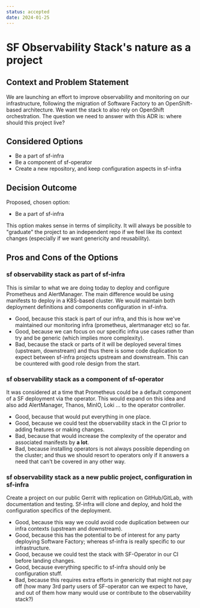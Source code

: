 ```yaml
---
status: accepted
date: 2024-01-25
---
```


# SF Observability Stack's nature as a project

## Context and Problem Statement

We are launching an effort to improve observability and monitoring on our infrastructure, following the migration of Software Factory
to an OpenShift-based architecture. We want the stack to also rely on OpenShift orchestration. The question we need to answer with this
ADR is: where should this project live?

## Considered Options

* Be a part of sf-infra
* Be a component of sf-operator
* Create a new repository, and keep configuration aspects in sf-infra

## Decision Outcome

Proposed, chosen option:

* Be a part of sf-infra

This option makes sense in terms of simplicity. It will always be possible to "graduate" the project to an independent repo if we feel like its context changes (especially if we want genericity and reusability).

## Pros and Cons of the Options

### sf observability stack as part of sf-infra

This is similar to what we are doing today to deploy and configure Prometheus and AlertManager. The main difference would be using manifests to deploy in a K8S-based cluster. We would maintain both
deployment definitions and components configuration in sf-infra.

* Good, because this stack is part of our infra, and this is how we've maintained our monitoring infra (prometheus, alertmanager etc) so far.
* Good, because we can focus on our specific infra use cases rather than try and be generic (which implies more complexity).
* Bad, because the stack or parts of it will be deployed several times (upstream, downstream) and thus there is some code duplication to expect between sf-infra projects upstream and downstream. This can
  be countered with good role design from the start.

### sf observability stack as a component of sf-operator

It was considered at a time that Prometheus could be a default component of a SF deployment via the operator. This would expand on this idea and also add AlertManager, Thanos, MinIO, Loki ... to
the operator controller.

* Good, because that would put everything in one place.
* Good, because we could test the observability stack in the CI prior to adding features or making changes.
* Bad, because that would increase the complexity of the operator and associated manifests by **a lot**.
* Bad, because installing operators is not always possible depending on the cluster; and thus we should resort to operators only if it answers a need that can't be covered in any other way.

### sf observability stack as a new public project, configuration in sf-infra

Create a project on our public Gerrit with replication on GitHub/GitLab, with documentation and testing. Sf-infra will clone and deploy, and hold the configuration specifics of the deployment.

* Good, because this way we could avoid code duplication between our infra contexts (upstream and downstream).
* Good, because this has the potential to be of interest for any party deploying Software Factory; whereas sf-infra is really specific to our infrastructure.
* Good, because we could test the stack with SF-Operator in our CI before landing changes.
* Good, because everything specific to sf-infra should only be configuration stuff.
* Bad, because this requires extra efforts in genericity that might not pay off (how many 3rd party users of SF-operator can we expect to have, and out of them how many would use or contribute to the observability stack?)